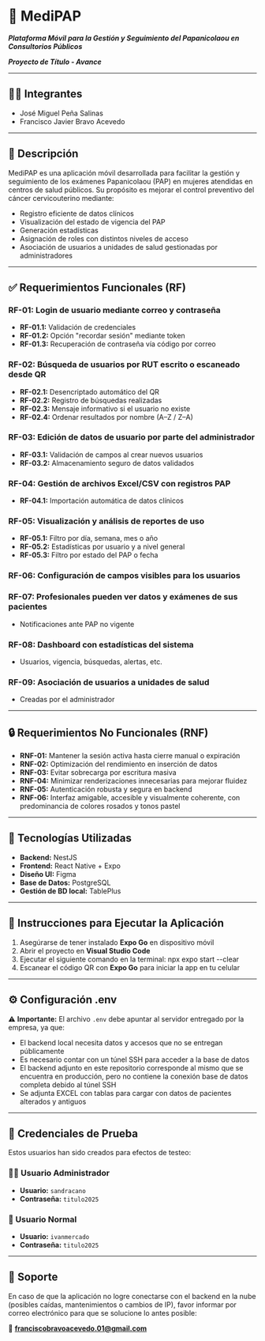 # 📱 MediPAP

***Plataforma Móvil para la Gestión y Seguimiento del Papanicolaou en Consultorios Públicos***

***Proyecto de Título - Avance***

***

## 👨‍💻 Integrantes

- José Miguel Peña Salinas
- Francisco Javier Bravo Acevedo

***

## 📝 Descripción

MediPAP es una aplicación móvil desarrollada para facilitar la gestión y seguimiento de los exámenes Papanicolaou (PAP) en mujeres atendidas en centros de salud públicos. Su propósito es mejorar el control preventivo del cáncer cervicouterino mediante:

- Registro eficiente de datos clínicos
- Visualización del estado de vigencia del PAP
- Generación estadísticas
- Asignación de roles con distintos niveles de acceso
- Asociación de usuarios a unidades de salud gestionadas por administradores

***

## ✅ Requerimientos Funcionales (RF)

### RF-01: Login de usuario mediante correo y contraseña
- **RF-01.1:** Validación de credenciales
- **RF-01.2:** Opción "recordar sesión" mediante token
- **RF-01.3:** Recuperación de contraseña vía código por correo

### RF-02: Búsqueda de usuarios por RUT escrito o escaneado desde QR
- **RF-02.1:** Desencriptado automático del QR
- **RF-02.2:** Registro de búsquedas realizadas
- **RF-02.3:** Mensaje informativo si el usuario no existe
- **RF-02.4:** Ordenar resultados por nombre (A–Z / Z–A)

### RF-03: Edición de datos de usuario por parte del administrador
- **RF-03.1:** Validación de campos al crear nuevos usuarios
- **RF-03.2:** Almacenamiento seguro de datos validados

### RF-04: Gestión de archivos Excel/CSV con registros PAP
- **RF-04.1:** Importación automática de datos clínicos

### RF-05: Visualización y análisis de reportes de uso
- **RF-05.1:** Filtro por día, semana, mes o año
- **RF-05.2:** Estadísticas por usuario y a nivel general
- **RF-05.3:** Filtro por estado del PAP o fecha

### RF-06: Configuración de campos visibles para los usuarios

### RF-07: Profesionales pueden ver datos y exámenes de sus pacientes
- Notificaciones ante PAP no vigente

### RF-08: Dashboard con estadísticas del sistema
- Usuarios, vigencia, búsquedas, alertas, etc.

### RF-09: Asociación de usuarios a unidades de salud
- Creadas por el administrador

***

## 🔒 Requerimientos No Funcionales (RNF)

- **RNF-01:** Mantener la sesión activa hasta cierre manual o expiración
- **RNF-02:** Optimización del rendimiento en inserción de datos
- **RNF-03:** Evitar sobrecarga por escritura masiva
- **RNF-04:** Minimizar renderizaciones innecesarias para mejorar fluidez
- **RNF-05:** Autenticación robusta y segura en backend
- **RNF-06:** Interfaz amigable, accesible y visualmente coherente, con predominancia de colores rosados y tonos pastel

***

## 🧪 Tecnologías Utilizadas

- **Backend:** NestJS
- **Frontend:** React Native + Expo
- **Diseño UI:** Figma
- **Base de Datos:** PostgreSQL
- **Gestión de BD local:** TablePlus

***

## 🚀 Instrucciones para Ejecutar la Aplicación

1. Asegúrarse de tener instalado **Expo Go** en dispositivo móvil
2. Abrir el proyecto en **Visual Studio Code**
3. Ejecutar el siguiente comando en la terminal: npx expo start --clear
4. Escanear el código QR con **Expo Go** para iniciar la app en tu celular

***

## ⚙️ Configuración .env

⚠️ **Importante:** El archivo `.env` debe apuntar al servidor entregado por la empresa, ya que:

- El backend local necesita datos y accesos que no se entregan públicamente
- Es necesario contar con un túnel SSH para acceder a la base de datos
- El backend adjunto en este repositorio corresponde al mismo que se encuentra en producción, pero no contiene la conexión base de datos completa debido al túnel SSH
- Se adjunta EXCEL con tablas para cargar con datos de pacientes alterados y antiguos

***

## 🔐 Credenciales de Prueba

Estos usuarios han sido creados para efectos de testeo:

### 👩‍⚕️ Usuario Administrador
- **Usuario:** `sandracano`
- **Contraseña:** `titulo2025`

### 👤 Usuario Normal
- **Usuario:** `ivanmercado`
- **Contraseña:** `titulo2025`

***

## 📩 Soporte

En caso de que la aplicación no logre conectarse con el backend en la nube (posibles caídas, mantenimientos o cambios de IP), favor informar por correo electrónico para que se solucione lo antes posible:

📧 **franciscobravoacevedo.01@gmail.com**
